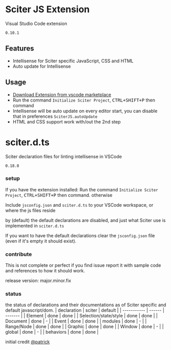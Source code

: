 # Sciter JS Extension

Visual Studio Code extension

`0.10.1`

## Features

- Intellisense for Sciter specific JavaScript, CSS and HTML
- Auto update for Intellisense

## Usage

- [Download Extension from vscode marketplace](https://marketplace.visualstudio.com/items?itemName=MustafaHi.sciterjs)
- Run the command `Initialize Sciter Project`, <kbd>CTRL+SHIFT+P</kbd> then command
- Intellisense will be auto update on every editor start, you can disable that in preferences `SciterJS.autoUpdate`
- HTML and CSS support work with/out the 2nd step




# sciter.d.ts

Sciter declaration files for linting intellisense in VSCode

`0.18.0`

### setup

If you have the extension installed:
Run the command `Initialize Sciter Project`, <kbd>CTRL+SHIFT+P</kbd> then command. otherwise

Include `jsconfig.json` and `sciter.d.ts` to your VSCode workspace, or where the js files reside

by (default) the default declarations are disabled, and just what Sciter use is implemented in `sciter.d.ts`

If you want to have the default declarations clear the `jsconfig.json` file (even if it's empty it should exist).


### contribute

This is not complete or perfect if you find issue report it
with sample code and references to how it should work.

release version: major.minor.fix

### status

the status of declarations and their documentations as of Sciter specific and default javascript/dom.
| declaration | sciter | default |
| ----------- | ------ | ------- |
| Element | done | done |
| Selection/state/style | done | done |
| Document | done | - |
| Event | done | done |
| modules | done | - |
| Range/Node | done | done |
| Graphic | done | done |
| Window | done | - |
| global | done | - |
| behaviors | done | done |

initial credit [@patrick](https://sciter.com/forums/topic/typescript/#post-77670)
